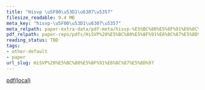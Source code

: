 ```yaml
---
title: "Hisvp \u5F00\u53D1\u6307\u5357"
filesize_readable: 9.4 MB
meta_key: "hisvp-\u5F00\u53D1\u6307\u5357"
meta_relpath: paper-extra-data/pdf-meta/hisvp-%E5%BC%80%E5%8F%91%E6%8C%87%E5%8D%97.yaml
pdf_relpath: paper-repo/pdfs/HiSVP%20%E5%BC%80%E5%8F%91%E6%8C%87%E5%8D%97.pdf
reading_status: TBD
tags:
- other-default
- paper
url_slug: HiSVP%20%E5%BC%80%E5%8F%91%E6%8C%87%E5%8D%97
---
```


[pdf(local)](../../paper-repo/pdfs/HiSVP%20%E5%BC%80%E5%8F%91%E6%8C%87%E5%8D%97.pdf)
